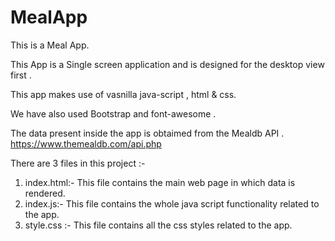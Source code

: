 # MealApp
This is a Meal App.

This App is a Single screen application and is designed for the desktop view first .

This app makes use of vasnilla java-script , html & css.

We have also used Bootstrap and font-awesome .

The data present inside the app is obtaimed from the Mealdb API . https://www.themealdb.com/api.php

There are 3 files in this project :-

1) index.html:- This file contains the main web page in which data is rendered. 
2) index.js:- This file contains the whole java script functionality related to the app.
3) style.css :- This file contains all the css styles related to the app.

